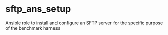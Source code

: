 # sftp_ans_setup
Ansible role to install and configure an SFTP server for the specific purpose of the benchmark harness
